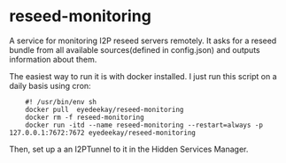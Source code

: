 # reseed-monitoring
A service for monitoring I2P reseed servers remotely. It asks for a reseed bundle
from all available sources(defined in config.json) and outputs information about
them.

The easiest way to run it is with docker installed. I just run this script on a daily basis using
cron:


		#! /usr/bin/env sh
		docker pull  eyedeekay/reseed-monitoring
		docker rm -f reseed-monitoring
		docker run -itd --name reseed-monitoring --restart=always -p 127.0.0.1:7672:7672 eyedeekay/reseed-monitoring

Then, set up a an I2PTunnel to it in the Hidden Services Manager.
